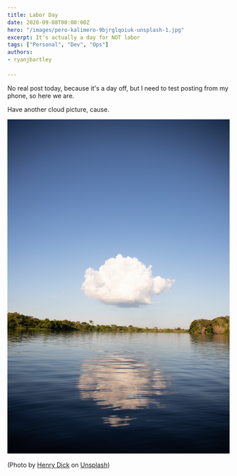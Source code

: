 ```yaml
---
title: Labor Day
date: 2020-09-08T00:00:00Z
hero: "/images/pero-kalimero-9bjrglqoiuk-unsplash-1.jpg"
excerpt: It's actually a day for NOT labor
tags: ["Personal", "Dev", "Ops"]
authors:
- ryanjbartley

---
```


No real post today, because it's a day off, but I need to test posting from my phone, so here we are.

Have another cloud picture, cause.

![](/images/henry-dick-fjn7zfuvm8w-unsplash.jpg)

(Photo by [Henry Dick](https://unsplash.com/@henry_photo?utm_source=unsplash&utm_medium=referral&utm_content=creditCopyText) on [Unsplash](https://unsplash.com/s/photos/cloud?utm_source=unsplash&utm_medium=referral&utm_content=creditCopyText))